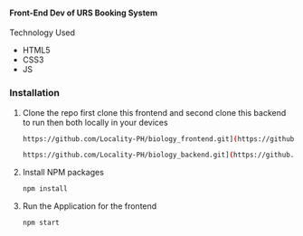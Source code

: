 #### Front-End Dev of URS Booking System

Technology Used
- HTML5
- CSS3
- JS

### Installation
1. Clone the repo first clone this frontend and  second clone this backend to run then both locally in your devices
   ```sh
   https://github.com/Locality-PH/biology_frontend.git](https://github.com/user109436/URS_Booking_System.git
   ```
   ```sh
   https://github.com/Locality-PH/biology_backend.git](https://github.com/Rojhon/Booking_System_Backend.git
   
2. Install NPM packages
   ```sh
   npm install
   ```
3. Run the Application for the frontend
   ```js
   npm start 
   ```
